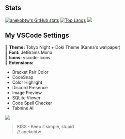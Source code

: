 ## Stats
[![anekobtw's GitHub stats](https://github-readme-stats.vercel.app/api?username=anekobtw&show_icons=true&theme=dark)](https://github.com/anuraghazra/github-readme-stats)
[![Top Langs](https://github-readme-stats.vercel.app/api/top-langs/?username=anekobtw&theme=dark)](https://github.com/anuraghazra/github-readme-stats)
![](https://github-readme-streak-stats.herokuapp.com/?user=anekobtw&theme=dark&hide_border=false)<br/>

## My VSCode Settings
📕 **Theme:** Tokyo Night + Doki Theme (Kanna's wallpaper)\
📗 **Font:** JetBrains Mono\
📘 **Icons:** vscode-icons\
📙 **Extensions:**
- Bracket Pair Color
- CodeSnap
- Color Highlight
- Discord Presence
- Image Preview
- SQLite Viewer
- Code Spell Checker
- Tabnine AI

![](https://komarev.com/ghpvc/?username=anekobtw&label=Profile%20views&color=2d6ecf&style=flat)

> KISS - Keep it simple, stupid\
> // anekobtw
